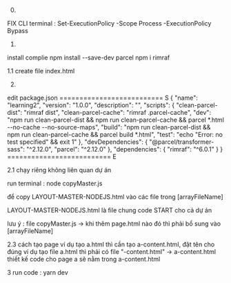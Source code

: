 0. 
FIX CLI
terminal : Set-ExecutionPolicy -Scope Process -ExecutionPolicy Bypass

1.
install complie
npm install --save-dev parcel
npm i rimraf


1.1
create file 
index.html

2.
edit package.json
========================== S
{
  "name": "learning2",
  "version": "1.0.0",
  "description": "",
  "scripts": {
    "clean-parcel-dist": "rimraf dist",
    "clean-parcel-cache": "rimraf .parcel-cache",
    "dev": "npm run clean-parcel-dist && npm run clean-parcel-cache && parcel *.html --no-cache --no-source-maps",
    "build": "npm run clean-parcel-dist && npm run clean-parcel-cache && parcel build *.html",
    "test": "echo \"Error: no test specified\" && exit 1"
  },
  "devDependencies": {
    "@parcel/transformer-sass": "^2.12.0",
    "parcel": "^2.12.0"
  },
  "dependencies": {
    "rimraf": "^6.0.1"
  }
}
========================== E


2.1
chạy riêng không liên quan dự án

run terminal : node copyMaster.js

để copy LAYOUT-MASTER-NODEJS.html  vào các file trong [arrayFileName]

LAYOUT-MASTER-NODEJS.html  là file chung code START cho cả dự án

lưu ý : file copyMaster.js -> khi thêm page.html nào đó thì phải bổ sung vào [arrayFileName]

2.3
cách tạo page
ví dụ tạo a.html thì cần tạo a-content.html, đặt tên cho đúng ví dụ tạo file a.html thì phải có file "-content.html" -> a-content.html
thiết kế code cho page a sẽ nằm trong a-content.html


3
run code : yarn dev
